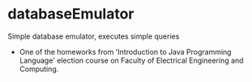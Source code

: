 # databaseEmulator
Simple database emulator, executes simple queries

- One of the homeworks from 'Introduction to Java Programming Language' election course on Faculty of Electrical Engineering and Computing.
